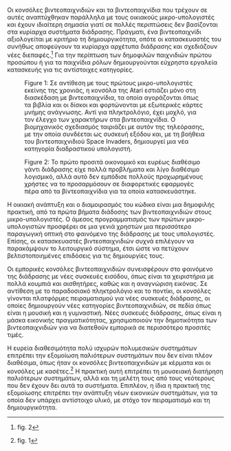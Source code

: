 Οι κονσόλες βιντεοπαιχνιδιών και τα βιντεοπαιχνίδια που τρέχουν σε αυτές
αναπτύχθηκαν παράλληλα με τους οικιακούς μικρο-υπολογιστές και έχουν
ιδιαίτερη σημασία γιατί σε πολλές περιπτώσεις δεν βασίζονται στα
κυρίαρχα συστήματα διάδρασης. Πράγματι, ένα βιντεοπαιχνίδι αξιολογείται
με κριτήριο τη δημιουργικότητα, οπότε οι κατασκευαστές του συνήθως
αποφεύγουν τα κυρίαρχα αρχέτυπα διάδρασης και σχεδιάζουν νέες
διεπαφές.[^1] Για την περίπτωση των δημοφιλών παιχνιδιών πρώτου προσώπου
ή για τα παιχνίδια ρόλων δημιουργούνται εύχρηστα εργαλεία κατασκευής για
τις αντίστοιχες κατηγορίες.

<figure id="fig:atari-2600">

<figcaption>Figure 1: Σε αντίθεση με τους πρώτους μικρο-υπολογιστές
εκείνης της χρονιάς, η κονσόλα της Atari εστιάζει μόνο στη διασκέδαση με
βιντεοπαιχνίδια, τα οποία αγοράζονται όπως τα βιβλία και οι δίσκοι και
φορτώνονται με εξωτερικές κάρτες μνήμης ανάγνωσης. Αντί για
πληκτρολόγιο, έχει μοχλό, για τον έλεγχο των χαρακτήρων στα
βιντεοπαιχνίδια. Ο βιομηχανικός σχεδιασμός ταιριάζει με αυτόν της
τηλεόρασης, με την οποία συνδέεται ως συσκευή εξόδου και, με τη βοήθεια
του βιντεοπαιχνιδιού Space Invaders, δημιουργεί μια νέα κατηγορία
διαδραστικού υπολογιστή.</figcaption>
</figure>

<figure id="fig:power-glove">

<figcaption>Figure 2: Το πρώτο προσιτά οικονομικό και ευρέως διαθέσιμο
γάντι διάδρασης είχε πολλά προβλήματα και λίγο διαθέσιμο λογισμικό, αλλά
αυτό δεν εμπόδισε πολλούς προχωρημένους χρήστες να το προσαρμόσουν σε
διαφορετικές εφαρμογές πέρα από τα βίντεοπαιχνίδια για τα οποία
κατασκευάστηκε.</figcaption>
</figure>

Η οικιακή ανάπτυξη και ο διαμοιρασμός του κώδικα είναι μια δημοφιλής
πρακτική, από τα πρώτα βήματα διάδοσης των βιντεοπαιχνιδιών στους
μικρο-υπολογιστές. Ο άμεσος προγραμματισμός των πρώτων μικρο-υπολογιστών
προσφέρει σε μια γενιά χρηστών μια περισσότερο παραγωγική οπτική στο
φαινόμενο της διάδρασης με τους υπολογιστές. Επίσης, οι κατασκευαστές
βιντεοπαιχνιδιών συχνά επιλέγουν να παρακάμψουν το λειτουργικό σύστημα,
έτσι ώστε να πετύχουν βελτιστοποιημένες επιδόσεις για τις δημιουργίες
τους.

Οι εμπορικές κονσόλες βιντεοπαιχνιδιών συνεισφέρουν στο φαινόμενο της
διάδρασης με νέες συσκευές εισόδου, όπως είναι τα χειριστήρια με πολλά
κουμπιά και αισθητήρες, καθώς και η αναγνώριση εικόνας. Σε αντίθεση με
το παραδοσιακό πληκτρολόγιο και το ποντίκι, οι κονσόλες γίνονται
πλατφόρμες πειραματισμού για νέες συσκευές διάδρασης, οι οποίες
δημιουργούν νέες κατηγορίες βιντεοπαιχνιδιών, σε πεδία όπως είναι η
μουσική και η γυμναστική. Νέες συσκευές διάδρασης, όπως είναι η μάσκα
εικονικής πραγματικότητας, χρησιμοποιούν την δημοτικότητα των
βιντεοπαιχνιδιών για να διατεθούν εμπορικά σε περισσότερο προσιτές
τιμές.

Η ευρεία διαθεσιμότητα πολύ ισχυρών πολυμεσικών συστημάτων επιτρέπει την
εξομοίωση παλιότερων συστημάτων που δεν είναι πλέον διαθέσιμα, όπως ήταν
οι κονσόλες βιντεοπαιχνιδιών με κέρματα και οι κονσόλες με κασέτες.[^2]
Η πρακτική αυτή επιτρέπει τη μουσειακή διατήρηση παλιότερων συστημάτων,
αλλά και τη μελέτη τους από τους νεότερους που δεν έχουν δει αυτά τα
συστήματα. Επιπλέον, η ίδια η πρακτική της εξομοίωσης επιτρέπει την
ανάπτυξη νέων εικονικών συστημάτων, για τα οποία δεν υπάρχει αντίστοιχο
υλικό, με στόχο τον πειραματισμό και τη δημιουργικότητα.

[^1]: fig. 2

[^2]: fig. 1
